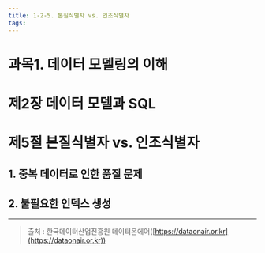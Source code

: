 ```yaml
---
title: 1-2-5. 본질식별자 vs. 인조식별자
tags: 
---
```


# 과목1. 데이터 모델링의 이해
# 제2장 데이터 모델과 SQL
# 제5절 본질식별자 vs. 인조식별자

## 1. 중복 데이터로 인한 품질 문제

## 2. 불필요한 인덱스 생성

*****************



> 출처 : 한국데이터산업진흥원 데이터온에어([https://dataonair.or.kr](https://dataonair.or.kr))